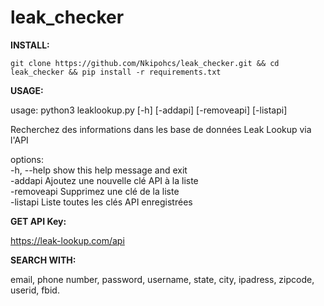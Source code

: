 # leak_checker

**INSTALL:**
```
git clone https://github.com/Nkipohcs/leak_checker.git && cd leak_checker && pip install -r requirements.txt
```
**USAGE:**

usage: python3 leaklookup.py [-h] [-addapi] [-removeapi] [-listapi]

Recherchez des informations dans les base de données Leak Lookup via l'API

options:                                                   \
  -h, --help     show this help message and exit          \
  -addapi        Ajoutez une nouvelle clé API à la liste  \
  -removeapi     Supprimez une clé de la liste            \
  -listapi       Liste toutes les clés API enregistrées

**GET API Key:**

https://leak-lookup.com/api

**SEARCH WITH:**

email, phone number, password, username, state, city, ipadress, zipcode, userid, fbid.
